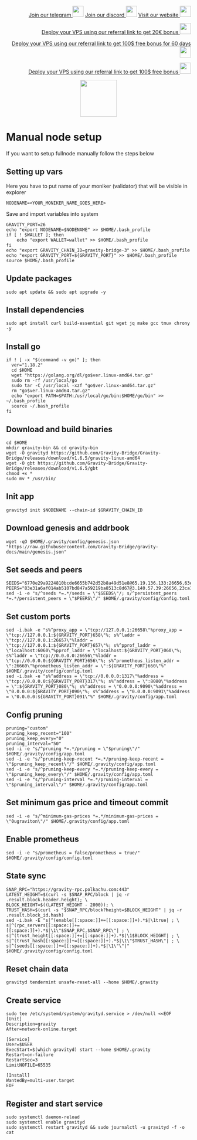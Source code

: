 <p style="font-size:14px" align="right">
<a href="https://t.me/kjnotes" target="_blank">Join our telegram <img src="https://user-images.githubusercontent.com/50621007/183283867-56b4d69f-bc6e-4939-b00a-72aa019d1aea.png" width="30"/></a>
<a href="https://discord.gg/JqQNcwff2e" target="_blank">Join our discord <img src="https://user-images.githubusercontent.com/50621007/176236430-53b0f4de-41ff-41f7-92a1-4233890a90c8.png" width="30"/></a>
<a href="https://kjnodes.com/" target="_blank">Visit our website <img src="https://user-images.githubusercontent.com/50621007/168689709-7e537ca6-b6b8-4adc-9bd0-186ea4ea4aed.png" width="30"/></a>
</p>

<p style="font-size:14px" align="right">
<a href="https://hetzner.cloud/?ref=y8pQKS2nNy7i" target="_blank">Deploy your VPS using our referral link to get 20€ bonus <img src="https://user-images.githubusercontent.com/50621007/174612278-11716b2a-d662-487e-8085-3686278dd869.png" width="30"/></a>
</p>
<p style="font-size:14px" align="right">
<a href="https://m.do.co/c/17b61545ca3a" target="_blank">Deploy your VPS using our referral link to get 100$ free bonus for 60 days <img src="https://user-images.githubusercontent.com/50621007/183284313-adf81164-6db4-4284-9ea0-bcb841936350.png" width="30"/></a>
</p>
<p style="font-size:14px" align="right">
<a href="https://www.vultr.com/?ref=7418642" target="_blank">Deploy your VPS using our referral link to get 100$ free bonus <img src="https://user-images.githubusercontent.com/50621007/183284971-86057dc2-2009-4d40-a1d4-f0901637033a.png" width="30"/></a>
</p>

<p align="center">
  <img height="100" height="auto" src="https://user-images.githubusercontent.com/50621007/184189788-a617676f-fae9-43b4-89d3-e3ab779946f7.png">
</p>

# Manual node setup
If you want to setup fullnode manually follow the steps below

## Setting up vars
Here you have to put name of your moniker (validator) that will be visible in explorer
```
NODENAME=<YOUR_MONIKER_NAME_GOES_HERE>
```

Save and import variables into system
```
GRAVITY_PORT=26
echo "export NODENAME=$NODENAME" >> $HOME/.bash_profile
if [ ! $WALLET ]; then
	echo "export WALLET=wallet" >> $HOME/.bash_profile
fi
echo "export GRAVITY_CHAIN_ID=gravity-bridge-3" >> $HOME/.bash_profile
echo "export GRAVITY_PORT=${GRAVITY_PORT}" >> $HOME/.bash_profile
source $HOME/.bash_profile
```

## Update packages
```
sudo apt update && sudo apt upgrade -y
```

## Install dependencies
```
sudo apt install curl build-essential git wget jq make gcc tmux chrony -y
```

## Install go
```
if ! [ -x "$(command -v go)" ]; then
  ver="1.18.2"
  cd $HOME
  wget "https://golang.org/dl/go$ver.linux-amd64.tar.gz"
  sudo rm -rf /usr/local/go
  sudo tar -C /usr/local -xzf "go$ver.linux-amd64.tar.gz"
  rm "go$ver.linux-amd64.tar.gz"
  echo "export PATH=$PATH:/usr/local/go/bin:$HOME/go/bin" >> ~/.bash_profile
  source ~/.bash_profile
fi
```

## Download and build binaries
```
cd $HOME
mkdir gravity-bin && cd gravity-bin
wget -O gravityd https://github.com/Gravity-Bridge/Gravity-Bridge/releases/download/v1.6.5/gravity-linux-amd64
wget -O gbt https://github.com/Gravity-Bridge/Gravity-Bridge/releases/download/v1.6.5/gbt
chmod +x *
sudo mv * /usr/bin/
```

## Init app
```
gravityd init $NODENAME --chain-id $GRAVITY_CHAIN_ID
```

## Download genesis and addrbook
```
wget -qO $HOME/.gravity/config/genesis.json "https://raw.githubusercontent.com/Gravity-Bridge/gravity-docs/main/genesis.json"
```

## Set seeds and peers
```
SEEDS="6770e29a9224810bcde6655b742d52b8a49d51e8@65.19.136.133:26656,63e662f5e048d4902c7c7126291cf1fc17687e3c@95.211.103.175:26656"
PEERS="83e31a6af014ab5107bd847a59219ba8513c8d67@3.140.57.39:26656,23ca1bc09f400de6329db5dac5b35709dd3f0f93@65.108.72.104:36656,872d4a6598e03c578004b3e7b1ac9a5c28cf910c@51.154.19.13:26656,2b3d7fc3bf7a851b0473789550230bb8a99ac1d5@167.172.242.131:26656,57237c45adfc4dac06627107821cddb0d8f59ba3@23.88.73.114:36656,cb6ae22e1e89d029c55f2cb400b0caa19cbe5523@35.183.246.163:26603,c9981e3382850e8a09f10b5cc54b8dccd854e49a@152.32.133.115:26656,774406f9e2c9c65e084effc8d823c470b82de6d0@146.19.24.186:26656,b59a7d3575bd7873d111e33c54a85261a6560d6b@176.191.97.120:26656,f8e90b224c2f3a914f18313adb8718a9a366f6fe@65.108.140.109:26656,46f81e6009cea0a7adf68a10f2403a93fa38cd21@65.109.30.60:26656,b1345e033dc4db2f8dc55428346402a626cc9852@194.163.191.91:26656,227f29d6b819fc6d0463c2f35042c6d84b705805@97.126.21.247:26656,cc01880390b84a5ad31c9fa471748eb5a7565ee4@35.243.229.224:26656,24999897a82338f63b8e3c36ec7ec63ce32b11c1@165.232.151.62:26656,572d417e11368f588d110efdeb7102a6a3c0752d@161.35.224.108:26656,f49e5a6d0759694e314c8b627811a6f4ce818a3d@178.250.211.21:26656,67465fbef972f60c33c0051a3a31fdbde0937387@65.108.71.119:46656,ff63e904c75b1136167b8fe2729d6fabf063501b@135.181.5.219:42656,89584fecf2df7623b0d20ea0a10e59e5addbd126@94.23.23.189:30505,1c2661b9aa125a31f8618f224faf553e85f230a6@65.131.83.89:26656"
sed -i -e "s/^seeds *=.*/seeds = \"$SEEDS\"/; s/^persistent_peers *=.*/persistent_peers = \"$PEERS\"/" $HOME/.gravity/config/config.toml
```

## Set custom ports
```
sed -i.bak -e "s%^proxy_app = \"tcp://127.0.0.1:26658\"%proxy_app = \"tcp://127.0.0.1:${GRAVITY_PORT}658\"%; s%^laddr = \"tcp://127.0.0.1:26657\"%laddr = \"tcp://127.0.0.1:${GRAVITY_PORT}657\"%; s%^pprof_laddr = \"localhost:6060\"%pprof_laddr = \"localhost:${GRAVITY_PORT}060\"%; s%^laddr = \"tcp://0.0.0.0:26656\"%laddr = \"tcp://0.0.0.0:${GRAVITY_PORT}656\"%; s%^prometheus_listen_addr = \":26660\"%prometheus_listen_addr = \":${GRAVITY_PORT}660\"%" $HOME/.gravity/config/config.toml
sed -i.bak -e "s%^address = \"tcp://0.0.0.0:1317\"%address = \"tcp://0.0.0.0:${GRAVITY_PORT}317\"%; s%^address = \":8080\"%address = \":${GRAVITY_PORT}080\"%; s%^address = \"0.0.0.0:9090\"%address = \"0.0.0.0:${GRAVITY_PORT}090\"%; s%^address = \"0.0.0.0:9091\"%address = \"0.0.0.0:${GRAVITY_PORT}091\"%" $HOME/.gravity/config/app.toml
```

## Config pruning
```
pruning="custom"
pruning_keep_recent="100"
pruning_keep_every="0"
pruning_interval="50"
sed -i -e "s/^pruning *=.*/pruning = \"$pruning\"/" $HOME/.gravity/config/app.toml
sed -i -e "s/^pruning-keep-recent *=.*/pruning-keep-recent = \"$pruning_keep_recent\"/" $HOME/.gravity/config/app.toml
sed -i -e "s/^pruning-keep-every *=.*/pruning-keep-every = \"$pruning_keep_every\"/" $HOME/.gravity/config/app.toml
sed -i -e "s/^pruning-interval *=.*/pruning-interval = \"$pruning_interval\"/" $HOME/.gravity/config/app.toml
```

## Set minimum gas price and timeout commit
```
sed -i -e "s/^minimum-gas-prices *=.*/minimum-gas-prices = \"0ugraviton\"/" $HOME/.gravity/config/app.toml
```

## Enable prometheus
```
sed -i -e "s/prometheus = false/prometheus = true/" $HOME/.gravity/config/config.toml
```

## State sync
```
SNAP_RPC="https://gravity-rpc.polkachu.com:443"
LATEST_HEIGHT=$(curl -s $SNAP_RPC/block | jq -r .result.block.header.height); \
BLOCK_HEIGHT=$((LATEST_HEIGHT - 2000)); \
TRUST_HASH=$(curl -s "$SNAP_RPC/block?height=$BLOCK_HEIGHT" | jq -r .result.block_id.hash)
sed -i.bak -E "s|^(enable[[:space:]]+=[[:space:]]+).*$|\1true| ; \
s|^(rpc_servers[[:space:]]+=[[:space:]]+).*$|\1\"$SNAP_RPC,$SNAP_RPC\"| ; \
s|^(trust_height[[:space:]]+=[[:space:]]+).*$|\1$BLOCK_HEIGHT| ; \
s|^(trust_hash[[:space:]]+=[[:space:]]+).*$|\1\"$TRUST_HASH\"| ; \
s|^(seeds[[:space:]]+=[[:space:]]+).*$|\1\"\"|" $HOME/.gravity/config/config.toml
```

## Reset chain data
```
gravityd tendermint unsafe-reset-all --home $HOME/.gravity
```

## Create service
```
sudo tee /etc/systemd/system/gravityd.service > /dev/null <<EOF
[Unit]
Description=gravity
After=network-online.target

[Service]
User=$USER
ExecStart=$(which gravityd) start --home $HOME/.gravity
Restart=on-failure
RestartSec=3
LimitNOFILE=65535

[Install]
WantedBy=multi-user.target
EOF
```

## Register and start service
```
sudo systemctl daemon-reload
sudo systemctl enable gravityd
sudo systemctl restart gravityd && sudo journalctl -u gravityd -f -o cat
```
